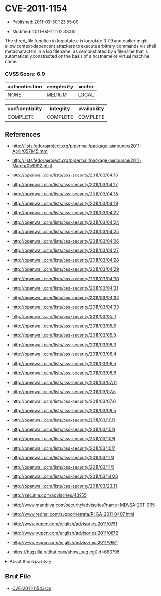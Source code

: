 # CVE-2011-1154

- Published: 2011-03-30T22:55:00

- Modified: 2011-04-21T02:33:00

The shred_file function in logrotate.c in logrotate 3.7.9 and earlier might allow context-dependent attackers to execute arbitrary commands via shell metacharacters in a log filename, as demonstrated by a filename that is automatically constructed on the basis of a hostname or virtual machine name.

### CVSS Score: **6.9**

| authentication | complexity | vector |
| --- | --- | --- |
| NONE | MEDIUM | LOCAL |

| confidentiality | integrity | availability |
| --- | --- | --- |
| COMPLETE | COMPLETE | COMPLETE |

## References

* http://lists.fedoraproject.org/pipermail/package-announce/2011-April/057845.html

* http://lists.fedoraproject.org/pipermail/package-announce/2011-March/056992.html

* http://openwall.com/lists/oss-security/2011/03/04/16

* http://openwall.com/lists/oss-security/2011/03/04/17

* http://openwall.com/lists/oss-security/2011/03/04/18

* http://openwall.com/lists/oss-security/2011/03/04/19

* http://openwall.com/lists/oss-security/2011/03/04/22

* http://openwall.com/lists/oss-security/2011/03/04/24

* http://openwall.com/lists/oss-security/2011/03/04/25

* http://openwall.com/lists/oss-security/2011/03/04/26

* http://openwall.com/lists/oss-security/2011/03/04/27

* http://openwall.com/lists/oss-security/2011/03/04/28

* http://openwall.com/lists/oss-security/2011/03/04/29

* http://openwall.com/lists/oss-security/2011/03/04/30

* http://openwall.com/lists/oss-security/2011/03/04/31

* http://openwall.com/lists/oss-security/2011/03/04/32

* http://openwall.com/lists/oss-security/2011/03/04/33

* http://openwall.com/lists/oss-security/2011/03/05/4

* http://openwall.com/lists/oss-security/2011/03/05/6

* http://openwall.com/lists/oss-security/2011/03/05/8

* http://openwall.com/lists/oss-security/2011/03/06/3

* http://openwall.com/lists/oss-security/2011/03/06/4

* http://openwall.com/lists/oss-security/2011/03/06/5

* http://openwall.com/lists/oss-security/2011/03/06/6

* http://openwall.com/lists/oss-security/2011/03/07/11

* http://openwall.com/lists/oss-security/2011/03/07/5

* http://openwall.com/lists/oss-security/2011/03/07/6

* http://openwall.com/lists/oss-security/2011/03/08/5

* http://openwall.com/lists/oss-security/2011/03/10/2

* http://openwall.com/lists/oss-security/2011/03/10/3

* http://openwall.com/lists/oss-security/2011/03/10/6

* http://openwall.com/lists/oss-security/2011/03/10/7

* http://openwall.com/lists/oss-security/2011/03/11/3

* http://openwall.com/lists/oss-security/2011/03/11/5

* http://openwall.com/lists/oss-security/2011/03/14/26

* http://openwall.com/lists/oss-security/2011/03/23/11

* http://secunia.com/advisories/43955

* http://www.mandriva.com/security/advisories?name=MDVSA-2011:065

* http://www.redhat.com/support/errata/RHSA-2011-0407.html

* http://www.vupen.com/english/advisories/2011/0791

* http://www.vupen.com/english/advisories/2011/0872

* http://www.vupen.com/english/advisories/2011/0961

* https://bugzilla.redhat.com/show_bug.cgi?id=680796

<details>
<summary>About this repository</summary> 

  This repository is part of the project [Live Hack CVE](https://github.com/Live-Hack-CVE). Main website can be found [www.live-hack.org](https://www.live-hack.org) 
  
  Made by [Sn0wAlice](https://github.com/Sn0wAlice) for the people that care about security and need to have a feed of the latest CVEs. Hope you enjoy it, don't forget to star the repo and follow me on [Twitter](https://twitter.com/Sn0wAlice) and [Github](https://github.com/Sn0wAlice). And that is my [personnal website](https://www.alice-snow.me/)

  - [Home Page](https://github.com/Live-Hack-CVE)
  - [Framework](https://github.com/Live-Hack-CVE/cve-framework)
  - [CVE database](https://github.com/Live-Hack-CVE/full_database)
  - [Changelog](https://github.com/Live-Hack-CVE/Changelog)
</details>

## Brut File

* [CVE-2011-1154.json](https://raw.githubusercontent.com/Live-Hack-CVE/full_database/main/cves/2011/CVE-2011-1154.json)

